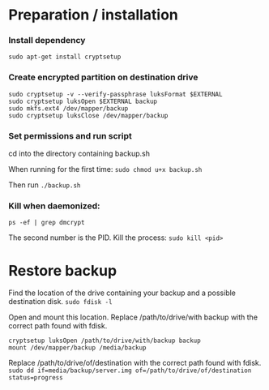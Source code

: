 # Preparation / installation

### Install dependency

`sudo apt-get install cryptsetup`

### Create encrypted partition on destination drive
```shell
sudo cryptsetup -v --verify-passphrase luksFormat $EXTERNAL
sudo cryptsetup luksOpen $EXTERNAL backup
sudo mkfs.ext4 /dev/mapper/backup
sudo cryptsetup luksClose /dev/mapper/backup
```

### Set permissions and run script
cd into the directory containing backup.sh

When running for the first time:
`sudo chmod u+x backup.sh`

Then run
`./backup.sh`

### Kill when daemonized:
`ps -ef | grep dmcrypt`

The second number is the PID. Kill the process:
`sudo kill <pid>`

# Restore backup
Find the location of the drive containing your backup and a possible destination disk.
`sudo fdisk -l`

Open and mount this location. Replace /path/to/drive/with backup with the correct path found with fdisk.
```shell
cryptsetup luksOpen /path/to/drive/with/backup backup
mount /dev/mapper/backup /media/backup
```

Replace /path/to/drive/of/destination with the correct path found with fdisk.
`sudo dd if=media/backup/server.img of=/path/to/drive/of/destination status=progress`
